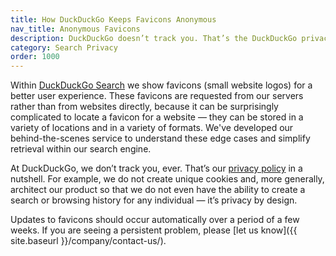 ```yaml
---
title: How DuckDuckGo Keeps Favicons Anonymous
nav_title: Anonymous Favicons
description: DuckDuckGo doesn’t track you. That’s the DuckDuckGo privacy policy in a nutshell.
category: Search Privacy
order: 1000
---
```


Within [DuckDuckGo Search](https://duckduckgo.com) we show favicons (small website logos) for a better user experience. These favicons are requested from our servers rather than from websites directly, because it can be surprisingly complicated to locate a favicon for a website — they can be stored in a variety of locations and in a variety of formats. We've developed our behind-the-scenes service to understand these edge cases and simplify retrieval within our search engine.

At DuckDuckGo, we don’t track you, ever. That’s our [privacy policy](https://duckduckgo.com/privacy) in a nutshell. For example, we do not create unique cookies and, more generally, architect our product so that we do not even have the ability to create a search or browsing history for any individual — it’s privacy by design.

Updates to favicons should occur automatically over a period of a few weeks. If you are seeing a persistent problem, please [let us know]({{ site.baseurl }}/company/contact-us/).

